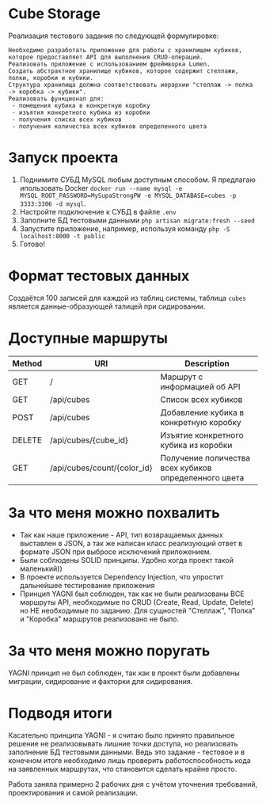 # Cube Storage

Реализация тестового задания по следующей формулировке:

```
Необходимо разработать приложение для работы с хранилищем кубиков, которое предоставляет API для выполнения CRUD-операций.
Реализовать приложение с использованием фреймворка Lumen.
Создать абстрактное хранилище кубиков, которое содержит стеллажи, полки, коробки и кубики. 
Структура хранилища должна соответствовать иерархии "стеллаж -> полка -> коробка -> кубики".
Реализовать функционал для: 
 - помещения кубика в конкретную коробку
 - изъятия конкретного кубика из коробки
 - получения списка всех кубиков
 - получения количества всех кубиков определенного цвета

```

# Запуск проекта

1. Поднимите СУБД MySQL любым доступным способом. Я предлагаю ипользовать Docker `docker run --name mysql -e MYSQL_ROOT_PASSWORD=MySupaStrongPW -e MYSQL_DATABASE=cubes -p 3333:3306 -d mysql`.
2. Настройте подключение к СУБД в файле `.env`
3. Заполните БД тестовыми данными `php artisan migrate:fresh --seed`
4. Запустите приложение, например, используя команду `php -S localhost:8000 -t public`
5. Готово!

# Формат тестовых данных

Создаётся 100 записей для каждой из таблиц системы, таблица `cubes` является данные-образующей талицей при сидировании.

# Доступные маршруты

| Method | URI                         | Description                                           |
|--------|-----------------------------|-------------------------------------------------------|
| GET    | /                           | Маршрут с информацией об API                          |
| GET    | /api/cubes                  | Список всех кубиков                                   |
| POST   | /api/cubes                  | Добавление кубика в конкретную коробку                |
| DELETE | /api/cubes/{cube_id}        | Изъятие конкретного кубика из коробки                 |
| GET    | /api/cubes/count/{color_id} | Получение поличества всех кубиков определенного цвета |

# За что меня можно похвалить

- Так как наше приложение - API, тип возвращаемых данных выставлен в JSON, а так же написан класс реализующий ответ в формате JSON при выбросе исключений приложением.
- Были соблюдены SOLID принципы. Удобно когда проект такой маленький))
- В проекте используется Dependency Injection, что упростит дальнейшее тестирование приложения
- Принцип YAGNI был соблюден, так как не были реализованы ВСЕ маршруты API, необходимые по CRUD (Create, Read, Update, Delete) но НЕ необходимые по заданию. Для сущностей "Стеллаж", "Полка" и "Коробка" маршрутов реализовано не было.


# За что меня можно поругать

YAGNI принцип не был соблюден, так как в проект были добавлены миграции, сидирование и факторки для сидирования.

# Подводя итоги

Касательно принципа YAGNI - я считаю было принято правильное решение не реализовывать лишние точки доступа, но реализовать заполнение БД тестовыми данными. Ведь это задание - тестовое и в конечном итоге необходимо лишь проверить работоспособность кода на заявленных маршрутах, что становится сделать крайне просто.

Работа заняла примерно 2 рабочих дня с учётом уточнения требований, проектирования и самой реализации.